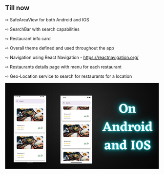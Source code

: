 
## Till now 
⇨ SafeAreaView for both Android and IOS

⇨ SearchBar with search capabilities

⇨ Restaurant info card  

⇨ Overall theme defined and used throughout the app 

⇨ Navigation using React Navigation - https://reactnavigation.org/

⇨ Restaurants details page with menu for each restaurant

⇨ Geo-Location service to search for restaurants for a location



![](https://github.com/kritika243/GoToMeals/blob/main/assets/coverForReadMe.jpg)

